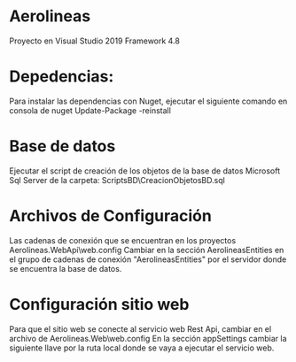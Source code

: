 # Aerolineas


Proyecto en Visual Studio 2019 Framework 4.8

# Depedencias:
Para instalar las dependencias con Nuget, ejecutar el siguiente comando en consola de nuget
Update-Package -reinstall

# Base de datos
Ejecutar el script de creación de los objetos de la base de datos Microsoft Sql Server de la carpeta: 
ScriptsBD\CreacionObjetosBD.sql

# Archivos de Configuración
Las cadenas de conexión que se encuentran en los proyectos Aerolineas.WebApi\web.config
Cambiar en la sección AerolineasEntities en el grupo de cadenas de conexión "AerolineasEntities" por el servidor donde se encuentra la base de datos.

# Configuración sitio web
Para que el sitio web se conecte al servicio web Rest Api, cambiar en el archivo de  Aerolineas.Web\web.config
En la sección appSettings cambiar la siguiente llave por la ruta local donde se vaya a ejecutar el servicio web.

<add key="RutaUrlApi" value="http://localhost:2471/api"/>

